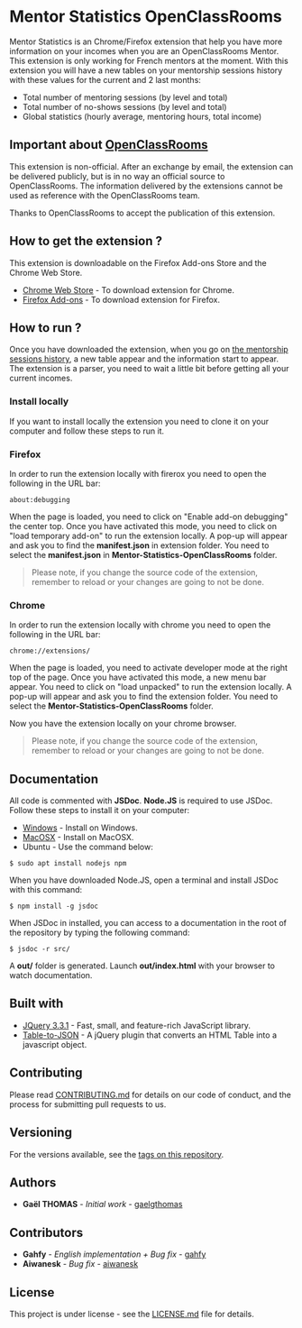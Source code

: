 # Mentor Statistics OpenClassRooms

Mentor Statistics is an Chrome/Firefox extension that help you have more information on your incomes when you are an OpenClassRooms Mentor.
This extension is only working for French mentors at the moment.
With this extension you will have a new tables on your mentorship sessions history with these values for the current and 2 last months:

- Total number of mentoring sessions (by level and total)
- Total number of no-shows sessions (by level and total)
- Global statistics (hourly average, mentoring hours, total income)

## Important about [OpenClassRooms](https://openclassrooms.com)

This extension is non-official.
After an exchange by email, the extension can be delivered publicly, but is in no way an official source to OpenClassRooms.
The information delivered by the extensions cannot be used as reference with the OpenClassRooms team.

Thanks to OpenClassRooms to accept the publication of this extension.

## How to get the extension ?

This extension is downloadable on the Firefox Add-ons Store and the Chrome Web Store.

- [Chrome Web Store](https://chrome.google.com/webstore/detail/mentor-statistics-opencla/ojihaopldjoohbbpidenkbnahhapfdjd) - To download extension for Chrome.
- [Firefox Add-ons](https://github.com/gael-thomas/Mentor-Statistics-OpenClassRooms/releases) - To download extension for Firefox.

## How to run ?

Once you have downloaded the extension, when you go on [the mentorship sessions history](https://openclassrooms.com/fr/mentorship/dashboard/mentorship-sessions-history), a new table appear and the information start to appear.
The extension is a parser, you need to wait a little bit before getting all your current incomes.

### Install locally

If you want to install locally the extension you need to clone it on your computer and follow these steps to run it.

### Firefox

In order to run the extension locally with firerox you need to open the following in the URL bar:

```
about:debugging
```

When the page is loaded, you need to click on "Enable add-on debugging" the center top.
Once you have activated this mode, you need to click on "load temporary add-on" to run the extension locally.
A pop-up will appear and ask you to find the **manifest.json** in extension folder.
You need to select the **manifest.json** in **Mentor-Statistics-OpenClassRooms** folder.

> Please note, if you change the source code of the extension, remember to reload or your changes are going to not be done.

### Chrome

In order to run the extension locally with chrome you need to open the following in the URL bar:

```
chrome://extensions/
```

When the page is loaded, you need to activate developer mode at the right top of the page.
Once you have activated this mode, a new menu bar appear.
You need to click on "load unpacked" to run the extension locally.
A pop-up will appear and ask you to find the extension folder.
You need to select the **Mentor-Statistics-OpenClassRooms** folder.

Now you have the extension locally on your chrome browser.

> Please note, if you change the source code of the extension, remember to reload or your changes are going to not be done.

## Documentation

All code is commented with **JSDoc**.
**Node.JS** is required to use JSDoc. Follow these steps to install it on your computer:

- [Windows](https://nodejs.org/en/download/) - Install on Windows.
- [MacOSX](https://nodejs.org/en/download/) - Install on MacOSX.
- Ubuntu - Use the command below:

```
$ sudo apt install nodejs npm
```

When you have downloaded Node.JS, open a terminal and install JSDoc with this command:

```
$ npm install -g jsdoc
```

When JSDoc in installed, you can access to a documentation in the root of the repository by typing the following command:

```
$ jsdoc -r src/
```

A **out/** folder is generated. Launch **out/index.html** with your browser to watch documentation.

## Built with

- [JQuery 3.3.1](https://jquery.com/) - Fast, small, and feature-rich JavaScript library.
- [Table-to-JSON](https://www.github.developerdan.com/table-to-json/) - A jQuery plugin that converts an HTML Table into a javascript object.

## Contributing

Please read [CONTRIBUTING.md](CONTRIBUTING.md) for details on our code of conduct, and the process for submitting pull requests to us.

## Versioning

For the versions available, see the [tags on this repository](https://github.com/gael-thomas/Mentor-Statistics-OpenClassRooms/tags).

## Authors

- **Gaël THOMAS** - _Initial work_ - [gaelgthomas](https://github.com/gaelgthomas)

## Contributors

- **Gahfy** - _English implementation + Bug fix_ - [gahfy](https://github.com/gahfy)
- **Aiwanesk** - _Bug fix_ - [aiwanesk](https://github.com/aiwanesk)

## License

This project is under license - see the [LICENSE.md](LICENSE.md) file for details.

